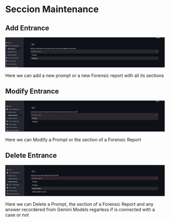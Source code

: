 # Seccion Maintenance

## Add Entrance

![alt text](images/add.png)

Here we can add a new prompt or a new Forensic report with all its sections

## Modify Entrance

![alt text](images/modify.png)

Here we can Modify a Prompt or the section of a Forensic Report

## Delete Entrance

![alt text](images/delete.png)

Here we can Delete a Prompt, the section of a Forensic Report and any answer recordered from Gemini Models regarless if is connected with a case or not
